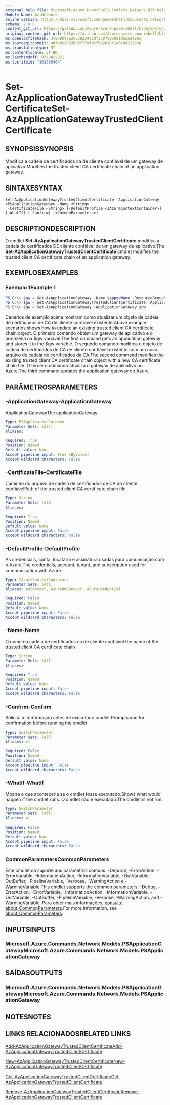 ```yaml
---
external help file: Microsoft.Azure.PowerShell.Cmdlets.Network.dll-Help.xml
Module Name: Az.Network
online version: https://docs.microsoft.com/powershell/module/az.network/set-azapplicationgatewaytrustedclientcertificate
schema: 2.0.0
content_git_url: https://github.com/Azure/azure-powershell/blob/master/src/Network/Network/help/Set-AzApplicationGatewayTrustedClientCertificate.md
original_content_git_url: https://github.com/Azure/azure-powershell/blob/master/src/Network/Network/help/Set-AzApplicationGatewayTrustedClientCertificate.md
ms.openlocfilehash: 3c9b9b97e26738234acdf2c8f09c0e1da5eae2e3
ms.sourcegitcommit: 4dfb0cc533b83f77afdcfbe2618c1e6c8d221330
ms.translationtype: MT
ms.contentlocale: pt-BR
ms.lasthandoff: 03/04/2021
ms.locfileid: "101885404"
---
```

# <span data-ttu-id="d003f-101">Set-AzApplicationGatewayTrustedClientCertificate</span><span class="sxs-lookup"><span data-stu-id="d003f-101">Set-AzApplicationGatewayTrustedClientCertificate</span></span>

## <span data-ttu-id="d003f-102">SYNOPSIS</span><span class="sxs-lookup"><span data-stu-id="d003f-102">SYNOPSIS</span></span>
<span data-ttu-id="d003f-103">Modifica a cadeia de certificados ca de cliente confiável de um gateway de aplicativo.</span><span class="sxs-lookup"><span data-stu-id="d003f-103">Modifies the trusted client CA certificate chain of an application gateway.</span></span>

## <span data-ttu-id="d003f-104">SINTAXE</span><span class="sxs-lookup"><span data-stu-id="d003f-104">SYNTAX</span></span>

```
Set-AzApplicationGatewayTrustedClientCertificate -ApplicationGateway <PSApplicationGateway> -Name <String>
 -CertificateFile <String> [-DefaultProfile <IAzureContextContainer>] [-WhatIf] [-Confirm] [<CommonParameters>]
```

## <span data-ttu-id="d003f-105">DESCRIPTION</span><span class="sxs-lookup"><span data-stu-id="d003f-105">DESCRIPTION</span></span>
<span data-ttu-id="d003f-106">O cmdlet **Set-AzApplicationGatewayTrustedClientCertificate** modifica a cadeia de certificados DE cliente confiável de um gateway de aplicativo.</span><span class="sxs-lookup"><span data-stu-id="d003f-106">The **Set-AzApplicationGatewayTrustedClientCertificate** cmdlet modifies the trusted client CA certificate chain of an application gateway.</span></span>

## <span data-ttu-id="d003f-107">EXEMPLOS</span><span class="sxs-lookup"><span data-stu-id="d003f-107">EXAMPLES</span></span>

### <span data-ttu-id="d003f-108">Exemplo 1</span><span class="sxs-lookup"><span data-stu-id="d003f-108">Example 1</span></span>
```powershell
PS C:\> $gw = Get-AzApplicationGateway -Name $appgwName -ResourceGroupName $resgpName
PS C:\> $gw = Set-AzApplicationGatewayTrustedClientCertificate -ApplicationGateway $gw -Name $certName --CertificateFile ".\clientCAUpdated.cer"
PS C:\> $gw = Set-AzApplicationGateway -ApplicationGateway $gw
```

<span data-ttu-id="d003f-109">Cenários de exemplo acima mostram como atualizar um objeto de cadeia de certificados de CA de cliente confiável existente.</span><span class="sxs-lookup"><span data-stu-id="d003f-109">Above example scenarios shows how to update an existing trusted client CA certificate chain object.</span></span> <span data-ttu-id="d003f-110">O primeiro comando obtém um gateway de aplicativo e o armazena na $gw variável.</span><span class="sxs-lookup"><span data-stu-id="d003f-110">The first command gets an application gateway and stores it in the $gw variable.</span></span> <span data-ttu-id="d003f-111">O segundo comando modifica o objeto de cadeia de certificados de CA de cliente confiável existente com um novo arquivo de cadeia de certificados da CA.</span><span class="sxs-lookup"><span data-stu-id="d003f-111">The second command modifies the existing trusted client CA certificate chain object with a new CA certificate chain file.</span></span> <span data-ttu-id="d003f-112">O terceiro comando atualiza o gateway de aplicativo no Azure.</span><span class="sxs-lookup"><span data-stu-id="d003f-112">The third command updates the application gateway on Azure.</span></span>

## <span data-ttu-id="d003f-113">PARÂMETROS</span><span class="sxs-lookup"><span data-stu-id="d003f-113">PARAMETERS</span></span>

### <span data-ttu-id="d003f-114">-ApplicationGateway</span><span class="sxs-lookup"><span data-stu-id="d003f-114">-ApplicationGateway</span></span>
<span data-ttu-id="d003f-115">ApplicationGateway</span><span class="sxs-lookup"><span data-stu-id="d003f-115">The applicationGateway</span></span>

```yaml
Type: PSApplicationGateway
Parameter Sets: (All)
Aliases:

Required: True
Position: Named
Default value: None
Accept pipeline input: True (ByValue)
Accept wildcard characters: False
```

### <span data-ttu-id="d003f-116">-CertificateFile</span><span class="sxs-lookup"><span data-stu-id="d003f-116">-CertificateFile</span></span>
<span data-ttu-id="d003f-117">Caminho do arquivo de cadeia de certificados de CA do cliente confiável</span><span class="sxs-lookup"><span data-stu-id="d003f-117">Path of the trusted client CA certificate chain file</span></span>

```yaml
Type: String
Parameter Sets: (All)
Aliases:

Required: True
Position: Named
Default value: None
Accept pipeline input: False
Accept wildcard characters: False
```

### <span data-ttu-id="d003f-118">-DefaultProfile</span><span class="sxs-lookup"><span data-stu-id="d003f-118">-DefaultProfile</span></span>
<span data-ttu-id="d003f-119">As credenciais, conta, locatário e assinatura usadas para comunicação com o Azure.</span><span class="sxs-lookup"><span data-stu-id="d003f-119">The credentials, account, tenant, and subscription used for communication with Azure.</span></span>

```yaml
Type: IAzureContextContainer
Parameter Sets: (All)
Aliases: AzContext, AzureRmContext, AzureCredential

Required: False
Position: Named
Default value: None
Accept pipeline input: False
Accept wildcard characters: False
```

### <span data-ttu-id="d003f-120">-Name</span><span class="sxs-lookup"><span data-stu-id="d003f-120">-Name</span></span>
<span data-ttu-id="d003f-121">O nome da cadeia de certificados ca de cliente confiável</span><span class="sxs-lookup"><span data-stu-id="d003f-121">The name of the trusted client CA certificate chain</span></span>

```yaml
Type: String
Parameter Sets: (All)
Aliases:

Required: True
Position: Named
Default value: None
Accept pipeline input: False
Accept wildcard characters: False
```

### <span data-ttu-id="d003f-122">-Confirm</span><span class="sxs-lookup"><span data-stu-id="d003f-122">-Confirm</span></span>
<span data-ttu-id="d003f-123">Solicita a confirmação antes de executar o cmdlet.</span><span class="sxs-lookup"><span data-stu-id="d003f-123">Prompts you for confirmation before running the cmdlet.</span></span>

```yaml
Type: SwitchParameter
Parameter Sets: (All)
Aliases: cf

Required: False
Position: Named
Default value: None
Accept pipeline input: False
Accept wildcard characters: False
```

### <span data-ttu-id="d003f-124">-WhatIf</span><span class="sxs-lookup"><span data-stu-id="d003f-124">-WhatIf</span></span>
<span data-ttu-id="d003f-125">Mostra o que aconteceria se o cmdlet fosse executado.</span><span class="sxs-lookup"><span data-stu-id="d003f-125">Shows what would happen if the cmdlet runs.</span></span>
<span data-ttu-id="d003f-126">O cmdlet não é executado.</span><span class="sxs-lookup"><span data-stu-id="d003f-126">The cmdlet is not run.</span></span>

```yaml
Type: SwitchParameter
Parameter Sets: (All)
Aliases: wi

Required: False
Position: Named
Default value: None
Accept pipeline input: False
Accept wildcard characters: False
```

### <span data-ttu-id="d003f-127">CommonParameters</span><span class="sxs-lookup"><span data-stu-id="d003f-127">CommonParameters</span></span>
<span data-ttu-id="d003f-128">Este cmdlet dá suporte aos parâmetros comuns: -Depurar, -ErrorAction, -ErrorVariable, -InformationAction, -InformationVariable, -OutVariable, -OutBuffer, -PipelineVariable, -Verbose, -WarningAction e -WarningVariable.</span><span class="sxs-lookup"><span data-stu-id="d003f-128">This cmdlet supports the common parameters: -Debug, -ErrorAction, -ErrorVariable, -InformationAction, -InformationVariable, -OutVariable, -OutBuffer, -PipelineVariable, -Verbose, -WarningAction, and -WarningVariable.</span></span> <span data-ttu-id="d003f-129">Para obter mais informações, [consulte about_CommonParameters](http://go.microsoft.com/fwlink/?LinkID=113216).</span><span class="sxs-lookup"><span data-stu-id="d003f-129">For more information, see [about_CommonParameters](http://go.microsoft.com/fwlink/?LinkID=113216).</span></span>

## <span data-ttu-id="d003f-130">INPUTS</span><span class="sxs-lookup"><span data-stu-id="d003f-130">INPUTS</span></span>

### <span data-ttu-id="d003f-131">Microsoft.Azure.Commands.Network.Models.PSApplicationGateway</span><span class="sxs-lookup"><span data-stu-id="d003f-131">Microsoft.Azure.Commands.Network.Models.PSApplicationGateway</span></span>

## <span data-ttu-id="d003f-132">SAÍDAS</span><span class="sxs-lookup"><span data-stu-id="d003f-132">OUTPUTS</span></span>

### <span data-ttu-id="d003f-133">Microsoft.Azure.Commands.Network.Models.PSApplicationGateway</span><span class="sxs-lookup"><span data-stu-id="d003f-133">Microsoft.Azure.Commands.Network.Models.PSApplicationGateway</span></span>

## <span data-ttu-id="d003f-134">NOTES</span><span class="sxs-lookup"><span data-stu-id="d003f-134">NOTES</span></span>

## <span data-ttu-id="d003f-135">LINKS RELACIONADOS</span><span class="sxs-lookup"><span data-stu-id="d003f-135">RELATED LINKS</span></span>

[<span data-ttu-id="d003f-136">Add-AzApplicationGatewayTrustedClientCertificate</span><span class="sxs-lookup"><span data-stu-id="d003f-136">Add-AzApplicationGatewayTrustedClientCertificate</span></span>](./Add-AzApplicationGatewayTrustedClientCertificate.md)

[<span data-ttu-id="d003f-137">New-AzApplicationGatewayTrustedClientCertificate</span><span class="sxs-lookup"><span data-stu-id="d003f-137">New-AzApplicationGatewayTrustedClientCertificate</span></span>](./New-AzApplicationGatewayTrustedClientCertificate.md)

[<span data-ttu-id="d003f-138">Get-AzApplicationGatewayTrustedClientCertificate</span><span class="sxs-lookup"><span data-stu-id="d003f-138">Get-AzApplicationGatewayTrustedClientCertificate</span></span>](./Get-AzApplicationGatewayTrustedClientCertificate.md)

[<span data-ttu-id="d003f-139">Remove-AzApplicationGatewayTrustedClientCertificate</span><span class="sxs-lookup"><span data-stu-id="d003f-139">Remove-AzApplicationGatewayTrustedClientCertificate</span></span>](./Remove-AzApplicationGatewayTrustedClientCertificate.md)